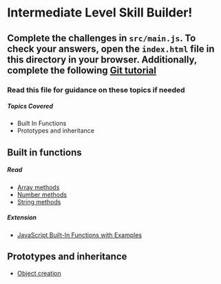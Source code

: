 # Intermediate Level Skill Builder!

## Complete the challenges in ```src/main.js```. To check your answers, open the ```index.html``` file in this directory in your browser. Additionally, complete the following [Git tutorial](http://gitimmersion.com/lab_01.html)

### Read this file for guidance on these topics if needed

##### Topics Covered

- Built In Functions
- Prototypes and inheritance

## Built in functions

##### Read
- [Array methods](http://www.w3schools.com/js/js_array_methods.asp)
- [Number methods](http://www.w3schools.com/js/js_number_methods.asp)
- [String methods](http://www.w3schools.com/js/js_string_methods.asp)

##### Extension

- [JavaScript Built-In Functions with Examples](http://www.programming-free.com/2012/07/javascript-built-in-functions-with.html)

## Prototypes and inheritance

- [Object creation](https://developer.mozilla.org/en-US/docs/Learn/JavaScript/Objects/Object-oriented_JS)


